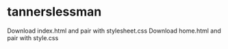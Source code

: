# tannerslessman
Download index.html and pair with stylesheet.css 
Download home.html and pair with style.css

